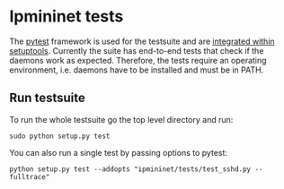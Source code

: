 # Ipmininet tests
The [pytest](https://docs.pytest.org/en/latest/index.html) framework is used
for the testsuite and are [integrated within
setuptools](https://docs.pytest.org/en/latest/goodpractices.html#integrating-with-setuptools-python-setup-py-test-pytest-runner).
Currently the suite has end-to-end tests that check if the daemons work as
expected. Therefore, the tests require an operating environment, i.e.  daemons
have to be installed and must be in PATH. 

## Run testsuite
To run the whole testsuite go the top level directory and run:

```
sudo python setup.py test
```

You can also run a single test by passing options to pytest:

```
python setup.py test --addopts "ipmininet/tests/test_sshd.py --fulltrace"
```
